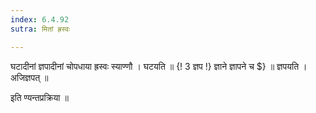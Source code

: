 ```yaml
---
index: 6.4.92
sutra: मितां ह्रस्वः

---
```

घटादीनां ज्ञपादीनां चोपधाया ह्रस्वः स्याण्णौ । घटयति ॥ {! 3 ज्ञप !} ज्ञाने ज्ञापने च $} ॥ ज्ञपयति । अजिज्ञपत् ॥ 

इति ण्यन्तप्रक्रिया ॥